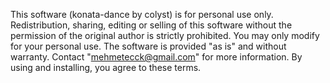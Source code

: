 This software (konata-dance by colyst) is for personal use only. Redistribution, sharing, editing or selling of this software without the permission of the original author is strictly prohibited. You may only modify for your personal use.
The software is provided "as is" and without warranty. Contact "mehmetecck@gmail.com" for more information.
By using and installing, you agree to these terms.
